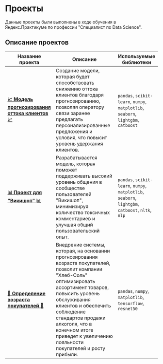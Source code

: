 # Проекты

Данные проекты были выполнены в ходе обучения в Яндекс.Практикуме по профессии "Специалист по Data Science".

## Описание проектов

| Название проекта                | Описание                                                                                                                                 | Используемые библиотеки |
|----------------------------------|------------------------------------------------------------------------------------------------------------------------------------------|-------------------------|
| **[📈 Модель прогнозирования оттока клиентов 📈](https://github.com/glumov-d/glumov-d.github.io/blob/main/practicum-projects/Customer-Churn(ML%2CCatBoost%2CLightGBM)/cust-churn-predict(ml%2Ccb%2Clgbm).ipynb)**       | Создание модели, которая будет способствовать снижению оттока клиентов благодаря прогнозированию, позволяя оператору связи заранее предлагать персонализированные предложения и условия, что повысит уровень удержания клиентов. | `pandas`, `scikit-learn`, `numpy`, `matplotlib`, `seaborn`, `lightgbm`, `catboost`                |
| **[📊 Проект для "Викишоп" 📊](https://github.com/glumov-d/glumov-d.github.io/blob/main/practicum-projects/Negative-Text(ML%2CNLP%2CNLTK)/negative-text-predict(ml%2Cnlp%2Cnltk).ipynb)**       | Разрабатывается модель, которая поможет поддерживать высокий уровень общения в сообществе пользователей "Викишоп", минимизируя количество токсичных комментариев и улучшая общий пользовательский опыт. | `pandas`, `scikit-learn`, `numpy`, `matplotlib`, `seaborn`, `lightgbm`, `catboost`, `nltk`, `nlp`                 |
| **[🔞 Определение возраста покупателей 🔞](https://github.com/glumov-d/glumov-d.github.io/blob/main/practicum-projects/Age-Prediction(Neural-Networks%2CResNet50%2CTensorFlow)/age-predict(neural-net%2Cresnet50%2Ctensorflow).ipynb)**       | Внедрение системы, которая, на основании прогнозирования возраста покупателей, позволит компании "Хлеб-Соль" оптимизировать ассортимент товаров, повысить уровень обслуживания клиентов и обеспечить соблюдение стандартов продажи алкоголя, что в конечном итоге приведет к увеличению лояльности покупателей и росту прибыли. | `pandas`, `numpy`, `matplotlib`, `tensorflow`, `resnet50`                |
